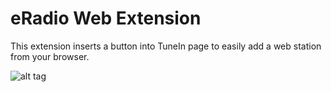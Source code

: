 # eRadio Web Extension
This extension inserts a button into TuneIn page to easily add a web station from your browser.

![alt tag](http://i.imgur.com/Nh3Ta88.png)
